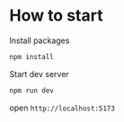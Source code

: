 # How to start
Install packages
```sh
npm install
```

Start dev server
```sh
npm run dev
```

open `http://localhost:5173`
